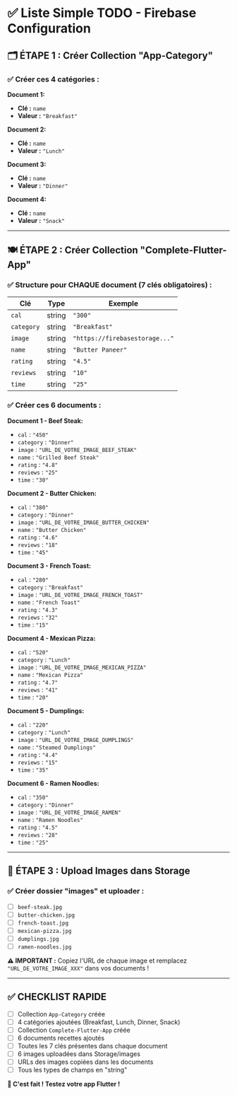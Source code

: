 # ✅ Liste Simple TODO - Firebase Configuration

## 🗂️ ÉTAPE 1 : Créer Collection "App-Category"

### ✅ Créer ces 4 catégories :

**Document 1:**
- **Clé :** `name`
- **Valeur :** `"Breakfast"`

**Document 2:**
- **Clé :** `name` 
- **Valeur :** `"Lunch"`

**Document 3:**
- **Clé :** `name`
- **Valeur :** `"Dinner"`

**Document 4:**
- **Clé :** `name`
- **Valeur :** `"Snack"`

---

## 🍽️ ÉTAPE 2 : Créer Collection "Complete-Flutter-App"

### ✅ Structure pour CHAQUE document (7 clés obligatoires) :

| Clé | Type | Exemple |
|-----|------|---------|
| `cal` | string | `"300"` |
| `category` | string | `"Breakfast"` |
| `image` | string | `"https://firebasestorage..."` |
| `name` | string | `"Butter Paneer"` |
| `rating` | string | `"4.5"` |
| `reviews` | string | `"10"` |
| `time` | string | `"25"` |

### ✅ Créer ces 6 documents :

**Document 1 - Beef Steak:**
- `cal` : `"450"`
- `category` : `"Dinner"`
- `image` : `"URL_DE_VOTRE_IMAGE_BEEF_STEAK"`
- `name` : `"Grilled Beef Steak"`
- `rating` : `"4.8"`
- `reviews` : `"25"`
- `time` : `"30"`

**Document 2 - Butter Chicken:**
- `cal` : `"380"`
- `category` : `"Dinner"`
- `image` : `"URL_DE_VOTRE_IMAGE_BUTTER_CHICKEN"`
- `name` : `"Butter Chicken"`
- `rating` : `"4.6"`
- `reviews` : `"18"`
- `time` : `"45"`

**Document 3 - French Toast:**
- `cal` : `"280"`
- `category` : `"Breakfast"`
- `image` : `"URL_DE_VOTRE_IMAGE_FRENCH_TOAST"`
- `name` : `"French Toast"`
- `rating` : `"4.3"`
- `reviews` : `"32"`
- `time` : `"15"`

**Document 4 - Mexican Pizza:**
- `cal` : `"520"`
- `category` : `"Lunch"`
- `image` : `"URL_DE_VOTRE_IMAGE_MEXICAN_PIZZA"`
- `name` : `"Mexican Pizza"`
- `rating` : `"4.7"`
- `reviews` : `"41"`
- `time` : `"20"`

**Document 5 - Dumplings:**
- `cal` : `"220"`
- `category` : `"Lunch"`
- `image` : `"URL_DE_VOTRE_IMAGE_DUMPLINGS"`
- `name` : `"Steamed Dumplings"`
- `rating` : `"4.4"`
- `reviews` : `"15"`
- `time` : `"35"`

**Document 6 - Ramen Noodles:**
- `cal` : `"350"`
- `category` : `"Dinner"`
- `image` : `"URL_DE_VOTRE_IMAGE_RAMEN"`
- `name` : `"Ramen Noodles"`
- `rating` : `"4.5"`
- `reviews` : `"28"`
- `time` : `"25"`

---

## 📁 ÉTAPE 3 : Upload Images dans Storage

### ✅ Créer dossier "images" et uploader :

- [ ] `beef-steak.jpg`
- [ ] `butter-chicken.jpg`
- [ ] `french-toast.jpg`
- [ ] `mexican-pizza.jpg`
- [ ] `dumplings.jpg`
- [ ] `ramen-noodles.jpg`

**⚠️ IMPORTANT :** Copiez l'URL de chaque image et remplacez `"URL_DE_VOTRE_IMAGE_XXX"` dans vos documents !

---

## ✅ CHECKLIST RAPIDE

- [ ] Collection `App-Category` créée
- [ ] 4 catégories ajoutées (Breakfast, Lunch, Dinner, Snack)
- [ ] Collection `Complete-Flutter-App` créée  
- [ ] 6 documents recettes ajoutés
- [ ] Toutes les 7 clés présentes dans chaque document
- [ ] 6 images uploadées dans Storage/images
- [ ] URLs des images copiées dans les documents
- [ ] Tous les types de champs en "string"

**🎉 C'est fait ! Testez votre app Flutter !** 